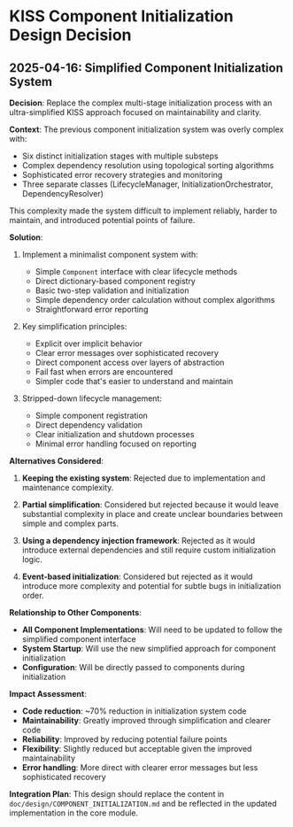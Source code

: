 # KISS Component Initialization Design Decision

## 2025-04-16: Simplified Component Initialization System

**Decision**: Replace the complex multi-stage initialization process with an ultra-simplified KISS approach focused on maintainability and clarity.

**Context**: The previous component initialization system was overly complex with:
- Six distinct initialization stages with multiple substeps
- Complex dependency resolution using topological sorting algorithms
- Sophisticated error recovery strategies and monitoring
- Three separate classes (LifecycleManager, InitializationOrchestrator, DependencyResolver)

This complexity made the system difficult to implement reliably, harder to maintain, and introduced potential points of failure.

**Solution**: 

1. Implement a minimalist component system with:
   - Simple `Component` interface with clear lifecycle methods
   - Direct dictionary-based component registry
   - Basic two-step validation and initialization
   - Simple dependency order calculation without complex algorithms
   - Straightforward error reporting

2. Key simplification principles:
   - Explicit over implicit behavior
   - Clear error messages over sophisticated recovery
   - Direct component access over layers of abstraction
   - Fail fast when errors are encountered
   - Simpler code that's easier to understand and maintain

3. Stripped-down lifecycle management:
   - Simple component registration
   - Direct dependency validation
   - Clear initialization and shutdown processes
   - Minimal error handling focused on reporting

**Alternatives Considered**:

1. **Keeping the existing system**: Rejected due to implementation and maintenance complexity.

2. **Partial simplification**: Considered but rejected because it would leave substantial complexity in place and create unclear boundaries between simple and complex parts.

3. **Using a dependency injection framework**: Rejected as it would introduce external dependencies and still require custom initialization logic.

4. **Event-based initialization**: Considered but rejected as it would introduce more complexity and potential for subtle bugs in initialization order.

**Relationship to Other Components**:

- **All Component Implementations**: Will need to be updated to follow the simplified component interface
- **System Startup**: Will use the new simplified approach for component initialization
- **Configuration**: Will be directly passed to components during initialization

**Impact Assessment**:

- **Code reduction**: ~70% reduction in initialization system code
- **Maintainability**: Greatly improved through simplification and clearer code
- **Reliability**: Improved by reducing potential failure points
- **Flexibility**: Slightly reduced but acceptable given the improved maintainability
- **Error handling**: More direct with clearer error messages but less sophisticated recovery

**Integration Plan**:
This design should replace the content in `doc/design/COMPONENT_INITIALIZATION.md` and be reflected in the updated implementation in the core module.
